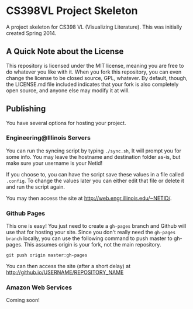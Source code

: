 CS398VL Project Skeleton
================

A project skeleton for CS398 VL (Visualizing Literature). This was initially created Spring 2014.

A Quick Note about the License
-----------------------------
This repository is licensed under the MIT license, meaning you are free to do whatever you like with it. When you fork this repository, you can even change the license to be closed source, GPL, whatever. By default, though, the LICENSE.md file included indicates that your fork is also completely open source, and anyone else may modify it at will.


Publishing
----------
You have several options for hosting your project. 

### Engineering@Illinois Servers
You can run the syncing script by typing `./sync.sh`, It will prompt you for some info. You may leave the hostname and destination folder as-is, but make sure your username is your Netid!

If you choose to, you can have the script save these values in a file called `.config`. To change the values later you can either edit that file or delete it and run the script again.

You may then access the site at http://web.engr.illinois.edu/~NETID/.

### Github Pages
This one is easy! You just need to create a `gh-pages` branch and Github will use that for hosting your site. Since you don't really need the `gh-pages branch` locally, you can use the following command to push master to gh-pages. This assumes origin is your fork, not the main repository.

    git push origin master:gh-pages
    
You can then access the site (after a short delay) at http://github.io/USERNAME/REPOSITORY_NAME

### Amazon Web Services
Coming soon!
